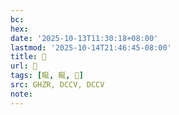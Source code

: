 ```yaml
---
bc:
hex:
date: '2025-10-13T11:30:18+08:00'
lastmod: '2025-10-14T21:46:45-08:00'
title: 󰥏
url: 󰥏
tags: [䀽, 䀽, 𢌫]
src: GHZR, DCCV, DCCV
note:
---
```

